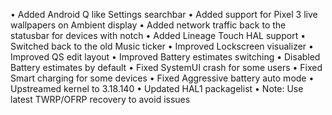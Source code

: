 • Added Android Q like Settings searchbar
• Added support for Pixel 3 live wallpapers on Ambient display
• Added network traffic back to the statusbar for devices with notch
• Added Lineage Touch HAL support
• Switched back to the old Music ticker
• Improved Lockscreen visualizer
• Improved QS edit layout
• Improved Battery estimates switching
• Disabled Battery estimates by default
• Fixed SystemUI crash for some users
• Fixed Smart charging for some devices
• Fixed Aggressive battery auto mode
• Upstreamed kernel to 3.18.140
• Updated HAL1 packagelist
• Note: Use latest TWRP/OFRP recovery to avoid issues
